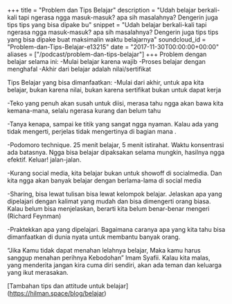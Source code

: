 +++
title = "Problem dan Tips Belajar"
description = "Udah belajar berkali-kali tapi ngerasa ngga masuk-masuk? apa sih masalahnya? Dengerin juga tips tips yang bisa dipake bu"
snippet = "Udah belajar berkali-kali tapi ngerasa ngga masuk-masuk? apa sih masalahnya? Dengerin juga tips tips yang bisa dipake buat maksimalin waktu belajarnya"
soundcloud_id = "Problem-dan-Tips-Belajar-e13215"
date = "2017-11-30T00:00:00+00:00"
aliases = ["/podcast/problem-dan-tips-belajar"]
+++ 
Problem dengan belajar selama ini:
-Mulai belajar karena wajib
-Proses belajar dengan menghafal
-Akhir dari belajar adalah nilai/sertifikat

Tips Belajar yang bisa dimanfaatkan:
-Mulai dari akhir, untuk apa kita belajar, bukan karena nilai, bukan karena sertifikat bukan untuk dapat kerja

-Teko yang penuh akan susah untuk diisi, merasa tahu ngga akan bawa kita kemana-mana, selalu ngerasa kurang dan belum tahu


-Tanya kenapa, sampai ke titik yang sangat ngga nyaman. Kalau ada yang tidak mengerti, perjelas tidak mengertinya di bagian mana .

-Podomoro technique. 25 menit belajar, 5 menit istirahat. Waktu konsentrasi ada batasnya. Ngga bisa belajar dipaksakan selama mungkin, hasilnya ngga efektif. Keluar! jalan-jalan.

-Kurang social media, kita belajar bukan untuk showoff di socialmedia. Dan kita ngga akan banyak belajar dengan berlama-lama di social media

-Sharing, bisa lewat tulisan bisa lewat kelompok belajar. Jelaskan apa yang dipelajari dengan kalimat yang mudah dan bisa dimengerti orang biasa. Kalau belum bisa menjelaskan, berarti kita belum benar-benar mengeri (Richard Feynman)

-Praktekkan apa yang dipelajari. Bagaimana caranya apa yang kita tahu bisa dimanfaatkan di dunia nyata untuk membantu banyak orang.

“Jika Kamu tidak dapat menahan lelahnya belajar, Maka kamu harus sanggup menahan perihnya Kebodohan” Imam Syafii.
Kalau kita malas, yang menderita jangan kira cuma diri sendiri, akan ada teman dan keluarga yang ikut merasakan.

[Tambahan tips dan attitude untuk belajar] (https://hilman.space/blog/belajar)
